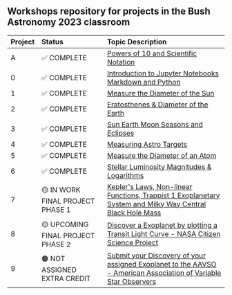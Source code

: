 ## Workshops repository for projects in the Bush Astronomy 2023 classroom

Project|Status|Topic Description
:---|:---|:---
A|✅ COMPLETE|<a href="https://classroom.google.com/c/NjE4MjA4MDAxMzAy/a/NTg5NjAwODcxODQ4/details" target="_blank">Powers of 10 and Scientific Notation</a>
0|✅ COMPLETE|<a href="https://chandrunarayan.github.io/astronomy/projects/0_intro_to_jupyter" target="_blank">Introduction to Jupyter Notebooks Markdown and Python</a>
1|✅ COMPLETE|<a href="https://classroom.google.com/c/NjE4MjA4MDAxMzAy/a/NjE4MjA4MDAxMzIx/details">Measure the Diameter of the Sun</a>
2|✅ COMPLETE|<a href="https://classroom.google.com/c/NjE4MjA4MDAxMzAy/a/NjE4MjA4MDAxMzMw/details" target="_blank">Eratosthenes & Diameter of the Earth</a>
3|✅ COMPLETE|<a href="https://chandrunarayan.github.io/astronomy/projects/3_sun_earth_moon_eclipses" target="_blank">Sun Earth Moon Seasons and Eclipses</a>
4|✅ COMPLETE|<a href="https://chandrunarayan.github.io/astronomy/projects/4_measure_astro_targets" target="_blank">Measuring Astro Targets</a>
5|✅ COMPLETE|<a href="https://chandrunarayan.github.io/astronomy/projects/5_calculate_atom_dia" target="_blank">Measure the Diameter of an Atom</a>
6|✅ COMPLETE|<a href="https://chandrunarayan.github.io/astronomy/projects/6_star_magnitudes" target="_blank">Stellar Luminosity Magnitudes & Logarithms</a>
7|🟡 IN WORK FINAL PROJECT PHASE 1|<a href="https://chandrunarayan.github.io/astronomy/projects/7_keplerian_orbits" target="_blank">Kepler's Laws, Non-linear Functions, Trappist 1 Exoplanetary System and Milky Way Central Black Hole Mass</a>
8|🟡 UPCOMING FINAL PROJECT PHASE 2|<a href="https://chandrunarayan.github.io/astronomy/projects/8_exoplanet_discovery" target="_blank">Discover a Exoplanet by plotting a Transit Light Curve - NASA Citizen Science Project</a>
9|🟤 NOT ASSIGNED EXTRA CREDIT|<a href="https://exoplanets.nasa.gov/exoplanet-watch/how-to-contribute/how-to-submit-your-data/" target="_blank">Submit your Discovery of your assigned Exoplanet to the AAVSO - American Association of Variable Star Observers</a>

